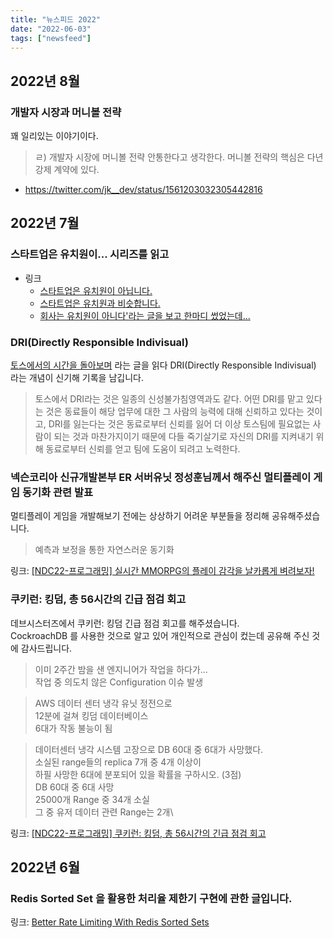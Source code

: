 ```yaml
---
title: "뉴스피드 2022"
date: "2022-06-03"
tags: ["newsfeed"]
---
```


## 2022년 8월

### 개발자 시장과 머니볼 전략

꽤 일리있는 이야기이다.

> ㄹ) 개발자 시장에 머니볼 전략 안통한다고 생각한다. 머니볼 전략의 핵심은 다년 강제 계약에 있다.

- https://twitter.com/jk__dev/status/1561203032305442816

## 2022년 7월

### 스타트업은 유치원이... 시리즈를 읽고

- 링크
	- [스타트업은 유치원이 아닙니다.](https://medium.com/@kurtlee/%EC%8A%A4%ED%83%80%ED%8A%B8%EC%97%85%EC%9D%80-%EC%9C%A0%EC%B9%98%EC%9B%90%EC%9D%B4-%EC%95%84%EB%8B%99%EB%8B%88%EB%8B%A4-7fad4b48e87f)
	- [스타트업은 유치원과 비슷합니다.](https://velog.io/@zetlos/%EC%8A%A4%ED%83%80%ED%8A%B8%EC%97%85%EC%9D%80-%EC%9C%A0%EC%B9%98%EC%9B%90%EC%9E%85%EB%8B%88%EB%8B%A4)
	- [회사는 유치원이 아니다'라는 글을 보고 한마디 썼었는데...](https://www.facebook.com/cjunekim/posts/pfbid021jtvbMgi3e6wdYVUtAqVerWWAWoeFZdXT1mkUc5YwYAaVoKaFjwEGYTVBHzUzjQEl)

### DRI(Directly Responsible Indivisual)

[토스에서의 시간을 돌아보며](https://evan-moon.github.io/2022/05/07/toss-retrospective/) 라는 글을 읽다 DRI(Directly Responsible Indivisual) 라는 개념이 신기해 기록을 남깁니다.

> 토스에서 DRI라는 것은 일종의 신성불가침영역과도 같다. 어떤 DRI를 맡고 있다는 것은 동료들이 해당 업무에 대한 그 사람의 능력에 대해 신뢰하고 있다는 것이고, DRI를 잃는다는 것은 동료로부터 신뢰를 잃어 더 이상 토스팀에 필요없는 사람이 되는 것과 마찬가지이기 때문에 다들 죽기살기로 자신의 DRI를 지켜내기 위해 동료로부터 신뢰를 얻고 팀에 도움이 되려고 노력한다.

### 넥슨코리아 신규개발본부 ER 서버유닛 정성훈님께서 해주신 멀티플레이 게임 동기화 관련 발표

멀티플레이 게임을 개발해보기 전에는 상상하기 어려운 부분들을 정리해 공유해주셨습니다.

> 예측과 보정을 통한 자연스러운 동기화

링크: [[NDC22-프로그래밍] 실시간 MMORPG의 플레이 감각을 날카롭게 벼려보자!](https://youtu.be/HSRo7TAV4T4)

### 쿠키런: 킹덤, 총 56시간의 긴급 점검 회고

데브시스터즈에서 쿠키런: 킹덤 긴급 점검 회고를 해주셨습니다.\
CockroachDB 를 사용한 것으로 알고 있어 개인적으로 관심이 컸는데 공유해 주신 것에 감사드립니다.

> 이미 2주간 밤을 샌 엔지니어가 작업을 하다가...\
> 작업 중 의도치 않은 Configuration 이슈 발생

> AWS 데이터 센터 냉각 유닛 정전으로\
> 12분에 걸쳐 킹덤 데이터베이스\
> 6대가 작동 불능이 됨

> 데이터센터 냉각 시스템 고장으로 DB 60대 중 6대가 사망했다.\
> 소실된 range들의 replica 7개 중 4개 이상이\
> 하필 사망한 6대에 분포되어 있을 확률을 구하시오. (3점)
> \
> DB 60대 중 6대 사망\
> 25000개 Range 중 34개 소실\
> 그 중 유저 데이터 관련 Range는 2개\

링크: [[NDC22-프로그래밍] 쿠키런: 킹덤, 총 56시간의 긴급 점검 회고](https://youtu.be/AZbCZ2KOcwU)

## 2022년 6월

### Redis Sorted Set 을 활용한 처리율 제한기 구현에 관한 글입니다.

링크: [Better Rate Limiting With Redis Sorted Sets](https://engineering.classdojo.com/blog/2015/02/06/rolling-rate-limiter/)
